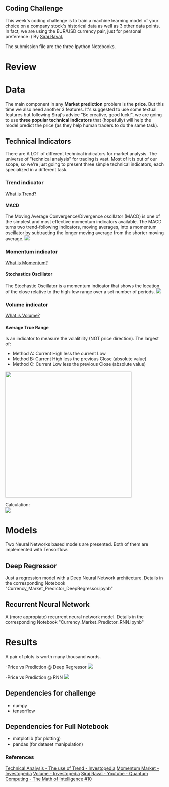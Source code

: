 ## Coding Challenge

This week's coding challenge is to train a machine learning model of your choice on a company stock's historical data as well as 3 other data points. In fact, we are using the EUR/USD currency pair, just for personal preference :) By <a href="https://github.com/llSourcell/The_Math_of_Intelligence">Siraj Raval.</a>

The submission file are the three Ipython Notebooks.

# Review

# Data

The main component in any **Market prediction** problem is the **price**. But this time we also need another 3 features. It's suggested to use some textual features but following Siraj's advice "Be creative, good luck!", we are going to use **three popular technical indicators** that (hopefully) will help the model predict the price (as they help human traders to do the same task).

## Technical Indicators

There are A LOT of different technical indicators for market analysis. The universe of "technical analysis" for trading is vast. Most of it is out of our scope, so we're just going to present three simple technical indicators, each specialized in a different task. 

### Trend indicator
<a href="http://www.investopedia.com/university/technical/techanalysis3.asp">What is Trend?</a>
#### MACD
The Moving Average Convergence/Divergence oscillator (MACD) is one of the simplest and most effective momentum indicators available. The MACD turns two trend-following indicators, moving averages, into a momentum oscillator by subtracting the longer moving average from the shorter moving average.
<img src="http://i68.tinypic.com/289ie1l.png">


### Momentum indicator
<a href="http://http://www.investopedia.com/terms/m/marketmomentum.asp">What is Momentum?</a>
#### Stochastics Oscillator
The Stochastic Oscillator is a momentum indicator that shows the location of the close relative to the high-low range over a set number of periods.
<img src="http://i66.tinypic.com/2vam3uo.png">


### Volume indicator
<a href="http://www.investopedia.com/terms/v/volume.asp">What is Volume?</a>
#### Average True Range
Is an indicator to measure the volalitility (NOT price direction). The largest of:
- Method A: Current High less the current Low
- Method B: Current High less the previous Close (absolute value)
- Method C: Current Low less the previous Close (absolute value)

<img src="http://d.stockcharts.com/school/data/media/chart_school/technical_indicators_and_overlays/average_true_range_atr/atr-1-trexam.png" width="400px">

Calculation:<br>
<img src="http://i68.tinypic.com/e0kggi.png">

# Models

Two Neural Networks based models are presented. Both of them are implemented with Tensorflow.

## Deep Regressor

Just a regression model with a Deep Neural Network architecture. Details in the corresponding Notebook "Currency_Market_Predictor_DeepRegressor.ipynb"

## Recurrent Neural Network

A (more appropiate) recurrent neural network model. Details in the corresponding Notebook "Currency_Market_Predictor_RNN.ipynb"

# Results

A pair of plots is worth many thousand words.

-Price vs Prediction @ Deep Regressor
<img src="https://github.com/alberduris/The_Math_of_Intelligence/blob/master/Week11/src/PriceVsPred_DeepRegressor.PNG">

-Price vs Prediction @ RNN
<img src="https://github.com/alberduris/The_Math_of_Intelligence/blob/master/Week11/src/PriceVsPred_RNN.PNG">


## Dependencies for challenge


* numpy
* tensorflow

## Dependencies for Full Notebook

* matplotlib (for plotting)
* pandas (for dataset manipulation)

### References


<a href="http://www.investopedia.com/university/technical/techanalysis3.asp">Technical Analysis - The use of Trend - Investopedia</a>
<a href="http://http://www.investopedia.com/terms/m/marketmomentum.asp">Momentum Market - Investopedia</a>
<a href="http://www.investopedia.com/terms/v/volume.asp">Volume - Investopedia</a>
<a href="https://www.youtube.com/watch?v=LhtnECml-KI">Siraj Raval - Youtube - Quantum Computing - The Math of Intelligence #10</a>
